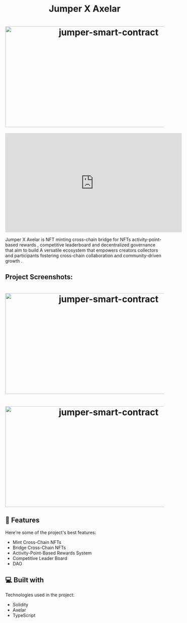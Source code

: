 <h1 align="center" id="title" >Jumper X Axelar</h1>

<h1 align="center" ><img align="center"  src="https://socialify.git.ci/tintinInGitHub/jumper-smart-contract/image?description=1&descriptionEditable=Jumper%20X%20Axelar%20is%20NFT%20cross-chain%20bridge%20for%20NFTs%20activity-point-based%20rewards%2Ccompetitive%20leaderboard%20and%20decentralized%20governance.&name=1&pattern=Brick%20Wall&theme=Light" alt="jumper-smart-contract" width="640" height="320" /></h1>

<p id="description">
<iframe width="560" height="315"
src="https://www.youtube.com/embed/MUQfKFzIOeU" 
frameborder="0" 
allow="accelerometer; autoplay; encrypted-media; gyroscope; picture-in-picture" 
allowfullscreen></iframe></p>

<p id="description">Jumper X Axelar is NFT minting cross-chain bridge for NFTs activity-point-based rewards , competitive leaderboard and decentralized governance that aim to build A versatile ecosystem that empowers creators collectors and participants fostering cross-chain collaboration and community-driven growth .</p>

<h2>Project Screenshots:</h2>
<p>
<h1 align="center" ><img align="center"  src="https://github.com/tintinInGitHub/jumper-smart-contract/assets/72849666/2958c0a0-bd87-4649-8348-8a1593f22d79" alt="jumper-smart-contract" width="640" height="320" /></h1>
  <h1 align="center" ><img align="center"  src="https://github.com/tintinInGitHub/jumper-smart-contract/assets/72849666/32acdd6f-c0bd-4372-bce5-f29127d748bd" alt="jumper-smart-contract" width="640" height="320" /></h1>
</p>
  
  
<h2>🧐 Features</h2>

Here're some of the project's best features:

*   Mint Cross-Chain NFTs
*   Bridge Cross-Chain NFTs
*   Activity-Point-Based Rewards System
*   Competitive Leader Board
*   DAO

  
  
<h2>💻 Built with</h2>

Technologies used in the project:

*   Solidity
*   Axelar
*   TypeScript
